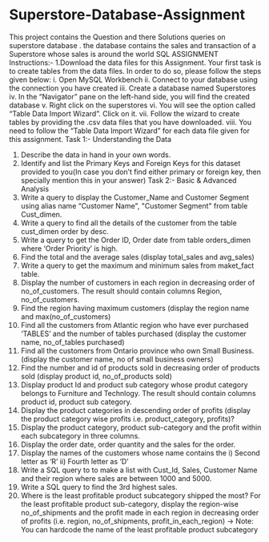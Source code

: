 # Superstore-Database-Assignment
This project contains the Question and there Solutions queries on superstore database .
the database contains the sales and transaction of a Superstore whose sales is around the world
SQL ASSIGNMENT
Instructions:-
1.Download the data files for this Assignment. Your first task is to create tables from
the data files. In order to do so, please follow the steps given below:
i. Open MySQL Workbench
ii. Connect to your database using the connection you have created
iii. Create a database named Superstores
iv. In the “Navigator” pane on the left-hand side, you will find the created
database
v. Right click on the superstores
vi. You will see the option called “Table Data Import Wizard”. Click on it.
vii. Follow the wizard to create tables by providing the .csv data files that you
have downloaded.
viii. You need to follow the “Table Data Import Wizard” for each data file given
for this assignment.
Task 1:- Understanding the Data
1. Describe the data in hand in your own words.
2. Identify and list the Primary Keys and Foreign Keys for this dataset provided to
you(In case you don’t find either primary or foreign key, then specially mention
this in your answer)
Task 2:- Basic & Advanced Analysis
1. Write a query to display the Customer_Name and Customer Segment using alias
name “Customer Name", "Customer Segment" from table Cust_dimen. 
2. Write a query to find all the details of the customer from the table cust_dimen
order by desc.
3. Write a query to get the Order ID, Order date from table orders_dimen where
‘Order Priority’ is high.
4. Find the total and the average sales (display total_sales and avg_sales)
5. Write a query to get the maximum and minimum sales from maket_fact table.
6. Display the number of customers in each region in decreasing order of
no_of_customers. The result should contain columns Region, no_of_customers.
7. Find the region having maximum customers (display the region name and
max(no_of_customers)
8. Find all the customers from Atlantic region who have ever purchased ‘TABLES’
and the number of tables purchased (display the customer name, no_of_tables
purchased)
9. Find all the customers from Ontario province who own Small Business. (display
the customer name, no of small business owners)
10. Find the number and id of products sold in decreasing order of products sold
(display product id, no_of_products sold)
11. Display product Id and product sub category whose produt category belongs to
Furniture and Technlogy. The result should contain columns product id, product
sub category.
12. Display the product categories in descending order of profits (display the product
category wise profits i.e. product_category, profits)?
13. Display the product category, product sub-category and the profit within each
subcategory in three columns.
14. Display the order date, order quantity and the sales for the order.
15. Display the names of the customers whose name contains the
 i) Second letter as ‘R’
 ii) Fourth letter as ‘D’
16. Write a SQL query to to make a list with Cust_Id, Sales, Customer Name and
their region where sales are between 1000 and 5000.
17. Write a SQL query to find the 3rd highest sales.
18. Where is the least profitable product subcategory shipped the most? For the least
profitable product sub-category, display the region-wise no_of_shipments and the 
profit made in each region in decreasing order of profits (i.e. region,
no_of_shipments, profit_in_each_region)
 → Note: You can hardcode the name of the least profitable product subcategory
